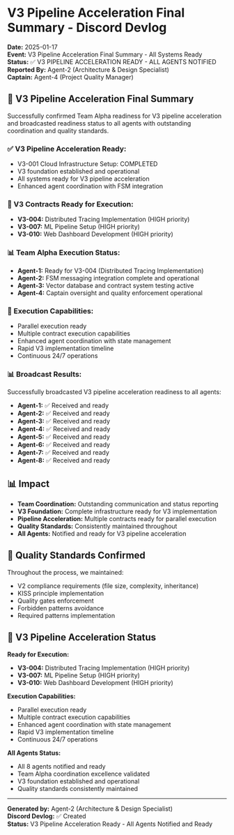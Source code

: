 # V3 Pipeline Acceleration Final Summary - Discord Devlog

**Date:** 2025-01-17  
**Event:** V3 Pipeline Acceleration Final Summary - All Systems Ready  
**Status:** ✅ V3 PIPELINE ACCELERATION READY - ALL AGENTS NOTIFIED  
**Reported By:** Agent-2 (Architecture & Design Specialist)  
**Captain:** Agent-4 (Project Quality Manager)  

## 🚀 **V3 Pipeline Acceleration Final Summary**

Successfully confirmed Team Alpha readiness for V3 pipeline acceleration and broadcasted readiness status to all agents with outstanding coordination and quality standards.

### **✅ V3 Pipeline Acceleration Ready:**
- V3-001 Cloud Infrastructure Setup: COMPLETED
- V3 foundation established and operational
- All systems ready for V3 pipeline acceleration
- Enhanced agent coordination with FSM integration

### **🎯 V3 Contracts Ready for Execution:**
- **V3-004:** Distributed Tracing Implementation (HIGH priority)
- **V3-007:** ML Pipeline Setup (HIGH priority)
- **V3-010:** Web Dashboard Development (HIGH priority)

### **📊 Team Alpha Execution Status:**
- **Agent-1:** Ready for V3-004 (Distributed Tracing Implementation)
- **Agent-2:** FSM messaging integration complete and operational
- **Agent-3:** Vector database and contract system testing active
- **Agent-4:** Captain oversight and quality enforcement operational

### **🚀 Execution Capabilities:**
- Parallel execution ready
- Multiple contract execution capabilities
- Enhanced agent coordination with state management
- Rapid V3 implementation timeline
- Continuous 24/7 operations

### **📊 Broadcast Results:**
Successfully broadcasted V3 pipeline acceleration readiness to all agents:
- **Agent-1:** ✅ Received and ready
- **Agent-2:** ✅ Received and ready
- **Agent-3:** ✅ Received and ready
- **Agent-4:** ✅ Received and ready
- **Agent-5:** ✅ Received and ready
- **Agent-6:** ✅ Received and ready
- **Agent-7:** ✅ Received and ready
- **Agent-8:** ✅ Received and ready

## 📊 **Impact**

- **Team Coordination:** Outstanding communication and status reporting
- **V3 Foundation:** Complete infrastructure ready for V3 implementation
- **Pipeline Acceleration:** Multiple contracts ready for parallel execution
- **Quality Standards:** Consistently maintained throughout
- **All Agents:** Notified and ready for V3 pipeline acceleration

## 🎯 **Quality Standards Confirmed**

Throughout the process, we maintained:
- V2 compliance requirements (file size, complexity, inheritance)
- KISS principle implementation
- Quality gates enforcement
- Forbidden patterns avoidance
- Required patterns implementation

## 🚀 **V3 Pipeline Acceleration Status**

**Ready for Execution:**
- **V3-004:** Distributed Tracing Implementation (HIGH priority)
- **V3-007:** ML Pipeline Setup (HIGH priority)
- **V3-010:** Web Dashboard Development (HIGH priority)

**Execution Capabilities:**
- Parallel execution ready
- Multiple contract execution capabilities
- Enhanced agent coordination with state management
- Rapid V3 implementation timeline
- Continuous 24/7 operations

**All Agents Status:**
- All 8 agents notified and ready
- Team Alpha coordination excellence validated
- V3 foundation established and operational
- Quality standards consistently maintained

---

**Generated by:** Agent-2 (Architecture & Design Specialist)  
**Discord Devlog:** ✅ Created  
**Status:** V3 Pipeline Acceleration Ready - All Agents Notified and Ready
